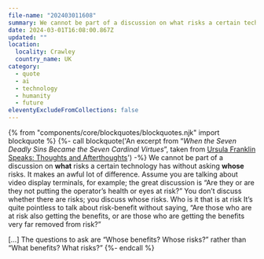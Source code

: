 ```yaml
---
file-name: "202403011608"
summary: We cannot be part of a discussion on what risks a certain technology has without asking whose risks.
date: 2024-03-01T16:08:00.867Z
updated: ""
location:
  locality: Crawley
  country_name: UK
category:
  - quote
  - ai
  - technology
  - humanity
  - future
eleventyExcludeFromCollections: false
---
```


{% from "components/core/blockquotes/blockquotes.njk" import blockquote %}
{%- call blockquote('An excerpt from “<em>When the Seven Deadly Sins Became the Seven Cardinal Virtues</em>”, taken from <a href="https://www.mqup.ca/ursula-franklin-speaks-products-9780773543874.php" rel="external">Ursula Franklin Speaks: Thoughts and Afterthoughts</a>') -%}
  We cannot be part of a discussion on <strong>what</strong> risks a certain technology has without asking <strong>whose</strong> risks. It makes an awful lot of difference. Assume you are talking about video display terminals, for example; the great discussion is “Are they or are they not putting the operator’s health or eyes at risk?” You don’t discuss whether there are risks; you discuss whose risks. Who is it that is at risk It’s quite pointless to talk about risk-benefit without saying, “Are those who are at risk also getting the benefits, or are those who are getting the benefits very far removed from risk?”

  […] The questions to ask are “Whose benefits? Whose risks?” rather than “What benefits? What risks?”
{%- endcall %}
